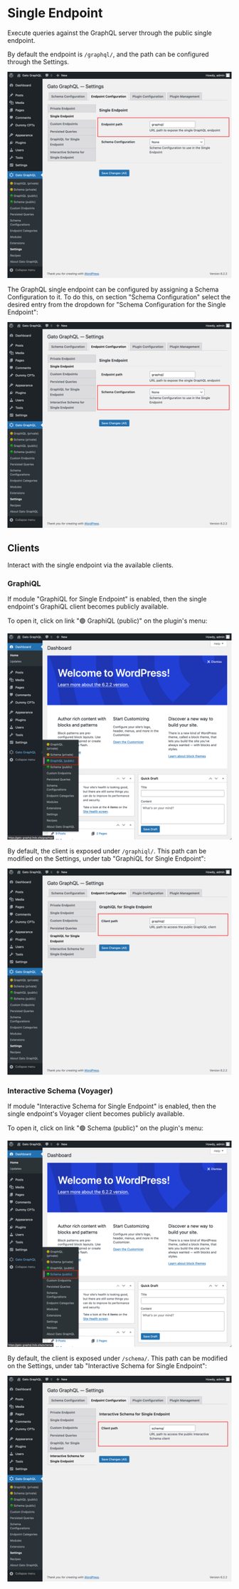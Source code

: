 # Single Endpoint

Execute queries against the GraphQL server through the public single endpoint.

By default the endpoint is `/graphql/`, and the path can be configured through the Settings.

![Single endpoint in Settings](../../images/settings-single-endpoint.png "Single endpoint in Settings")

The GraphQL single endpoint can be configured by assigning a Schema Configuration to it. To do this, on section "Schema Configuration" select the desired entry from the dropdown for "Schema Configuration for the Single Endpoint":

<div class="img-width-1024" markdown=1>

![Settings for the Schema Configuration for the Single Endpoint](../../images/settings-schema-configuration-for-single-endpoint.png)

</div>

## Clients

Interact with the single endpoint via the available clients.

### GraphiQL

If module "GraphiQL for Single Endpoint" is enabled, then the single endpoint's GraphiQL client becomes publicly available.

To open it, click on link "🟢 GraphiQL (public)" on the plugin's menu:

<div class="img-width-1024" markdown=1>

![Single endpoint's link to the GraphiQL client](../../images/single-endpoint-graphiql-link.png)

</div>

By default, the client is exposed under `/graphiql/`. This path can be modified on the Settings, under tab "GraphiQL for Single Endpoint":

<div class="img-width-1024" markdown=1>

![Path to GraphiQL client](../../images/settings-graphiql-for-single-endpoint.png)

</div>

### Interactive Schema (Voyager)

If module "Interactive Schema for Single Endpoint" is enabled, then the single endpoint's Voyager client becomes publicly available.

To open it, click on link "🟢 Schema (public)" on the plugin's menu:

<div class="img-width-1024" markdown=1>

![Single endpoint's link to the Interactive Schema client](../../images/single-endpoint-interactive-schema-link.png)

</div>

By default, the client is exposed under `/schema/`. This path can be modified on the Settings, under tab "Interactive Schema for Single Endpoint":

<div class="img-width-1024" markdown=1>

![Path to Voyager client](../../images/settings-interactive-schema-for-single-endpoint.png)

</div>
